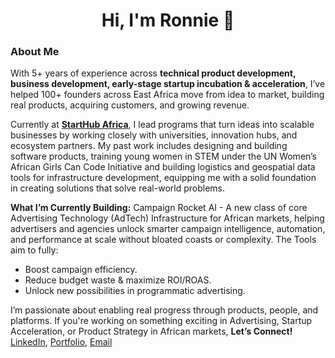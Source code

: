 <h1 align="center">Hi, I'm Ronnie 👋</h1>

### About Me

With 5+ years of experience across **technical product development, business development, early-stage startup incubation & acceleration**, I’ve helped 100+ founders across East Africa move from idea to market, building real products, acquiring customers, and growing revenue.

Currently at **[StartHub Africa](https://starthubafrica.org/)**, I lead programs that turn ideas into scalable businesses by working closely with universities, innovation hubs, and ecosystem partners. My past work includes designing and building software products, training young women in STEM under the UN Women’s African Girls Can Code Initiative and building logistics and geospatial data tools for infrastructure development, equipping me with a solid foundation in creating solutions that solve real-world problems.

**What I’m Currently Building:** Campaign Rocket AI - A new class of core Advertising Technology (AdTech) Infrastructure for African markets, helping advertisers and agencies unlock smarter campaign intelligence, automation, and performance at scale without bloated coasts or complexity. The Tools aim to fully:
- Boost campaign efficiency.
- Reduce budget waste & maximize ROI/ROAS.
- Unlock new possibilities in programmatic advertising. 

I’m passionate about enabling real progress through products, people, and platforms. If you're working on something exciting in Advertising, Startup Acceleration, or Product Strategy in African markets, **Let’s Connect!** [LinkedIn](https://www.linkedin.com/in/ronnie-lutaro-b73240aa/), [Portfolio](https://ronnielutaro.github.io), [Email](mailto:ronnielutaro@outlook.com)
